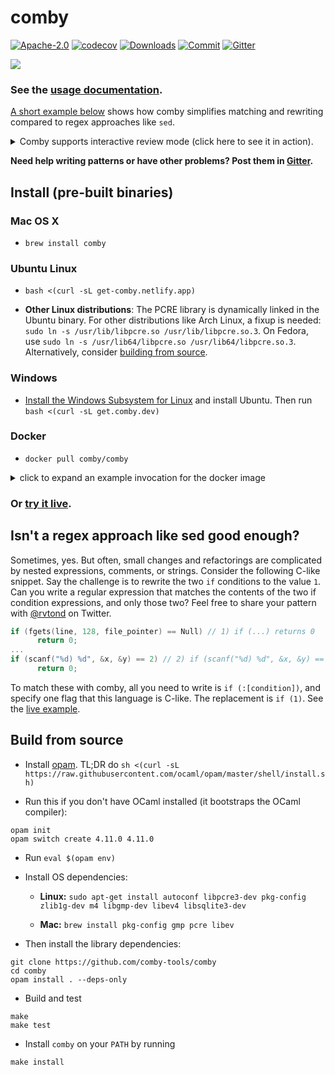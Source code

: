 # comby

[![Apache-2.0](https://img.shields.io/badge/license-Apache-blue.svg)](LICENSE)
[![codecov](https://codecov.io/gh/comby-tools/comby/branch/master/graph/badge.svg?token=I1F0PC32E5)](https://codecov.io/gh/comby-tools/comby)
[![Downloads](https://img.shields.io/github/downloads/comby-tools/comby/total.svg?color=orange)](Downloads)
[![Commit](https://img.shields.io/github/last-commit/comby-tools/comby.svg)](Commit)
[![Gitter](https://img.shields.io/gitter/room/comby-tools/comby.svg?color=teal)](https://gitter.im/comby-tools/community)

![](https://user-images.githubusercontent.com/888624/64916761-0b657780-d752-11e9-96e2-cd81a2681139.gif)

### See the [usage documentation](https://comby.dev).
[A short example below](https://github.com/comby-tools/comby#isnt-a-regex-approach-like-sed-good-enough) shows how comby simplifies matching and rewriting compared to regex approaches like `sed`.

<details>
  <summary>Comby supports interactive review mode (click here to see it in action).</summary>

![](https://user-images.githubusercontent.com/888624/69503010-b8870980-0ed2-11ea-828d-68c152ed9def.gif)

</details>

**Need help writing patterns or have other problems? Post them in [Gitter](https://gitter.im/comby-tools/community).**

## Install (pre-built binaries)

### Mac OS X

- `brew install comby`

### Ubuntu Linux

- `bash <(curl -sL get-comby.netlify.app)`

- **Other Linux distributions**: The PCRE library is dynamically linked in the Ubuntu binary. For other distributions like Arch Linux, a fixup is needed: `sudo ln -s /usr/lib/libpcre.so /usr/lib/libpcre.so.3`. On Fedora, use `sudo ln -s /usr/lib64/libpcre.so /usr/lib64/libpcre.so.3`. Alternatively, consider [building from source](https://github.com/comby-tools/comby#build-from-source).


### Windows

- [Install the Windows Subsystem for Linux](https://docs.microsoft.com/en-us/windows/wsl/install-win10) and install Ubuntu. Then run `bash <(curl -sL get.comby.dev)`


### Docker

- `docker pull comby/comby`

<details>
  <summary>click to expand an example invocation for the docker image</summary>

Running with docker on `stdin`:

```bash
docker run -a stdin -a stdout -a stderr -i comby/comby '(:[emoji] hi)' 'bye :[emoji]' lisp -stdin <<< '(👋 hi)'
```

<img width="500" src="https://user-images.githubusercontent.com/888624/64924862-0edf1a00-d7b7-11e9-9c2e-cfeafde5bb4b.png">

</details>



### Or [try it live](https://bit.ly/2UXkonD).

## Isn't a regex approach like sed good enough?

Sometimes, yes. But often, small changes and refactorings are complicated by nested expressions, comments, or strings. Consider the following C-like snippet. Say the challenge is to rewrite the two `if` conditions to the value `1`. Can you write a regular expression that matches the contents of the two if condition expressions, and only those two? Feel free to share your pattern with [@rvtond](https://twitter.com/rvtond) on Twitter.

```c
if (fgets(line, 128, file_pointer) == Null) // 1) if (...) returns 0
      return 0;
...
if (scanf("%d) %d", &x, &y) == 2) // 2) if (scanf("%d) %d", &x, &y) == 2) returns 0
      return 0;
```

To match these with comby, all you need to write is `if (:[condition])`, and specify one flag that this language is C-like. The replacement is `if (1)`. See the [live example](https://bit.ly/30935ou).

## Build from source

- Install [opam](https://opam.ocaml.org/doc/Install.html). TL;DR do `sh <(curl -sL https://raw.githubusercontent.com/ocaml/opam/master/shell/install.sh)`

- Run this if you don't have OCaml installed (it bootstraps the OCaml compiler):

```
opam init
opam switch create 4.11.0 4.11.0
```

- Run `eval $(opam env)`


- Install OS dependencies:

  - **Linux:** `sudo apt-get install autoconf libpcre3-dev pkg-config zlib1g-dev m4 libgmp-dev libev4 libsqlite3-dev`

  - **Mac:** `brew install pkg-config gmp pcre libev`

- Then install the library dependencies:

```
git clone https://github.com/comby-tools/comby
cd comby 
opam install . --deps-only
```

- Build and test

```
make
make test
```

- Install `comby` on your `PATH` by running

```
make install
```
